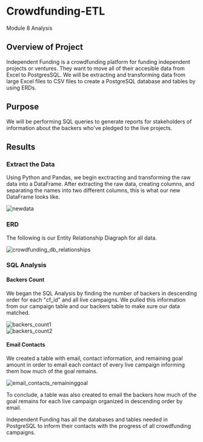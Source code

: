 # Crowdfunding-ETL
Module 8 Analysis
## Overview of Project
Independent Funding is a crowdfunding platform for funding independent projects or ventures. They want to move all of their accesible data from Excel to PostgresSQL. We will be extracting and transforming data from large Excel files to CSV files to create a PostgreSQL database and tables by using ERDs.

## Purpose
We will be performing SQL queries to generate reports for stakeholders of information about the backers who've pledged to the live projects.

## Results
### Extract the Data
Using Python and Pandas, we begin exctracting and transforming the raw data into a DataFrame. After extracting the raw data, creating columns, and separating the names into two different columns, this is what our new DataFrame looks like. 

![newdata](newdata.png)

### ERD
The following is our Entity Relationship Diagraph for all data.

![crowdfunding_db_relationships](crowdfunding_db_relationships.png)

### SQL Analysis
#### Backers Count
We began the SQL Analysis by finding the number of backers in descending order for each "cf_id" and all live campaigns. We pulled this information from our campaign table and our backers table to make sure our data matched.

![backers_count1](backers_count1.png)  
![backers_count2](backers_count2.png)

#### Email Contacts
We created a table with email, contact information, and remaining goal amount in order to email each contact of every live campaign informing them how much of the goal remains.

![email_contacts_remaininggoal](email_contacts_remaininggoal.png)

To conclude, a table was also created to email the backers how much of the goal remains for each live campaign organized in descending order by email.

Independent Funding has all the databases and tables needed in PostgreSQL to inform their contacts with the progress of all crowdfunding campaigns.
